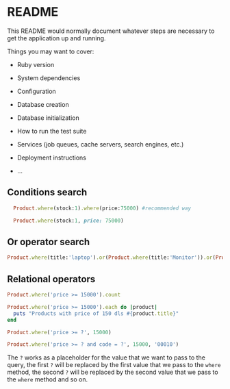 # README

This README would normally document whatever steps are necessary to get the
application up and running.

Things you may want to cover:

* Ruby version

* System dependencies

* Configuration

* Database creation

* Database initialization

* How to run the test suite

* Services (job queues, cache servers, search engines, etc.)

* Deployment instructions

* ...

## Conditions search
  
  ```ruby
    Product.where(stock:1).where(price:75000) #recommended way
  ```

  ```ruby
    Product.where(stock:1, price: 75000)
  ```

## Or operator search

```ruby
Product.where(title:'laptop').or(Product.where(title:'Monitor')).or(Product.where(title:'Mouse'))
```

## Relational operators 
```ruby
Product.where('price >= 15000').count
```

```ruby
Product.where('price >= 15000').each do |product|
  puts "Products with price of 150 dls #{product.title}"
end
```

```ruby
Product.where('price >= ?', 15000)
```

```ruby
Product.where('price >= ? and code = ?', 15000, '00010')
```

The `?` works as a placeholder for the value that we want to pass to the query, the first `?` will be replaced by the first value that we pass to the `where` method, the second `?` will be replaced by the second value that we pass to the `where` method and so on.